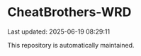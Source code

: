 # CheatBrothers-WRD

Last updated: 2025-06-19 08:29:11

This repository is automatically maintained.
